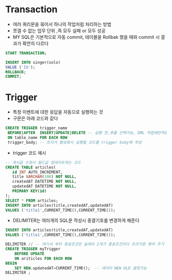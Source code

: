# Transaction
- 여러 쿼리문을 묶어서 하나의 작업처럼 처리하는 방법
- 쪼갤 수 없는 업무 단위 ,즉 모두 실패 or 모두 성공
- MY SQL은 기본적으로 자동 commit, 테이블을 Rollbak 했을 때와 commit 시
결과가 확연히 다르다
```sql
START TRANSACTION;

INSERT INTO singer(solo)
VALUE ('IU');
ROLLBACK;
COMMIT;
```

# Trigger
- 특정 이벤트에 대한 응답을 자동으로 실행하는 것
- 구문은 아래 코드와 같다
```sql
CREATE TRIGGER trigger_name
 BEFORE|AFTER  INSERT|UPDATE|DELETE -- 실행 전,후를 선택가능, DML 작업에만적용가능
 ON table_name FOR EACH ROW
 trigger_body; -- 트리거 활성화시 실행될 코드를 trigger body에 작성
 ```
 
 - trigger 코드 예시
 ```sql  
-- 게시글 수정시 필드값 업데이트하는 코드
 CREATE TABLE articles(
	id INT AUTO_INCREMENT,
    title VARCHAR(100) NOT NULL,
    createdAT DATETIME NOT NULL,
    updatedAT DATETIME NOT NULL,
    PRIMARY KEY(id)
);
SELECT * FROM articles;
INSERT INTO articles(title,createdAT,updatedAT)
VALUES ('title1',CURRENT_TIME(),CURRENT_TIME());
```

- DELIMITER는 여러개의 SQL문 작성시 종결기호를 변경하게 해준다
```sql
INSERT INTO articles(title,createdAT,updatedAT)
VALUES ('title1',CURRENT_TIME(),CURRENT_TIME());

DELIMITER // -- 여기서 부터 종료조건은 슬래쉬 2개가 종료조건이다 트리거문 묶어 주기 위해서 
CREATE TRIGGER myTrigger
	BEFORE UPDATE 
    ON ariticles FOR EACH ROW
BEGIN
	SET NEW.updatedAT=CURRENT_TIME();  -- 데이터 NEW OLD 결정가능
DELIMITER ;
```